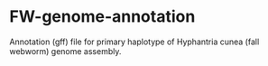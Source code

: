 # FW-genome-annotation
Annotation (gff) file for primary haplotype of Hyphantria cunea (fall webworm) genome assembly.
